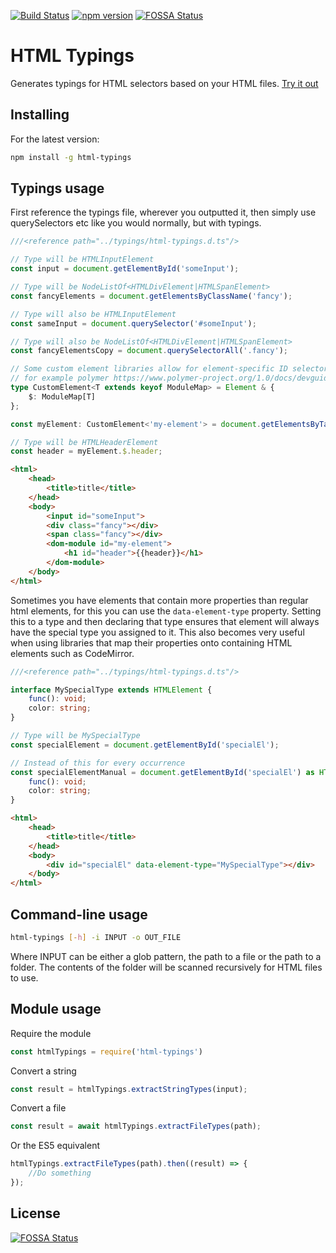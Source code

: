 [![Build Status](https://travis-ci.org/SanderRonde/html-typings.svg?branch=master)](https://travis-ci.org/SanderRonde/html-typings)
[![npm version](https://badge.fury.io/js/html-typings.svg)](https://badge.fury.io/js/html-typings)
[![FOSSA Status](https://app.fossa.io/api/projects/git%2Bgithub.com%2FSanderRonde%2Fhtml-typings.svg?type=shield)](https://app.fossa.io/projects/git%2Bgithub.com%2FSanderRonde%2Fhtml-typings?ref=badge_shield)

# HTML Typings

Generates typings for HTML selectors based on your HTML files.
[Try it out](https://html-typings.sanderron.de)

## Installing

For the latest version:
```bash
npm install -g html-typings
```

## Typings usage

First reference the typings file, wherever you outputted it, then
simply use querySelectors etc like you would normally, but with typings.

```typescript
///<reference path="../typings/html-typings.d.ts"/>

// Type will be HTMLInputElement
const input = document.getElementById('someInput');

// Type will be NodeListOf<HTMLDivElement|HTMLSpanElement>
const fancyElements = document.getElementsByClassName('fancy');

// Type will also be HTMLInputElement
const sameInput = document.querySelector('#someInput');

// Type will also be NodeListOf<HTMLDivElement|HTMLSpanElement>
const fancyElementsCopy = document.querySelectorAll('.fancy');

// Some custom element libraries allow for element-specific ID selectors
// for example polymer https://www.polymer-project.org/1.0/docs/devguide/local-dom#work-with-local-dom 
type CustomElement<T extends keyof ModuleMap> = Element & {
	$: ModuleMap[T]
};

const myElement: CustomElement<'my-element'> = document.getElementsByTagName('my-element')[0];

// Type will be HTMLHeaderElement
const header = myElement.$.header;

```

```html
<html>
	<head>
		<title>title</title>
	</head>
	<body>
		<input id="someInput">
		<div class="fancy"></div>
		<span class="fancy"></div>
		<dom-module id="my-element">
			<h1 id="header">{{header}}</h1>
		</dom-module>
	</body>
</html>
```

Sometimes you have elements that contain more properties than regular html elements, for this you can use the ```data-element-type``` property. Setting this to a type and then declaring that type ensures that element will always have the special type you assigned to it. This also becomes very useful when using libraries that map their properties onto containing HTML elements such as CodeMirror.

```typescript
///<reference path="../typings/html-typings.d.ts"/>

interface MySpecialType extends HTMLElement {
	func(): void;
	color: string;
}

// Type will be MySpecialType
const specialElement = document.getElementById('specialEl');

// Instead of this for every occurrence
const specialElementManual = document.getElementById('specialEl') as HTMLElement & {
	func(): void;
	color: string;
}
```

```html
<html>
	<head>
		<title>title</title>
	</head>
	<body>
		<div id="specialEl" data-element-type="MySpecialType"></div>
	</body>
</html>
```

## Command-line usage

```bash
html-typings [-h] -i INPUT -o OUT_FILE
```

Where INPUT can be either a glob pattern, the path to a file or the path to a folder. The contents of the folder will be scanned recursively for HTML files to use.

## Module usage

Require the module
```javascript
const htmlTypings = require('html-typings')
```

Convert a string
```javascript
const result = htmlTypings.extractStringTypes(input);
```

Convert a file
```javascript
const result = await htmlTypings.extractFileTypes(path);
```
Or the ES5 equivalent
```javascript
htmlTypings.extractFileTypes(path).then((result) => {
	//Do something
});
```


## License
[![FOSSA Status](https://app.fossa.io/api/projects/git%2Bgithub.com%2FSanderRonde%2Fhtml-typings.svg?type=large)](https://app.fossa.io/projects/git%2Bgithub.com%2FSanderRonde%2Fhtml-typings?ref=badge_large)